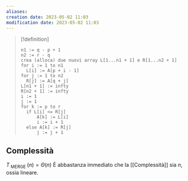 ```yaml
---
aliases: 
creation date: 2023-05-02 11:03
modification date: 2023-05-02 11:03
---
```


> [!definition]
> 
> ```clike
> n1 := q - p + 1
> n2 := r - q
> crea (alloca) due nuovi array L[1...n1 + 1] e R[1...n2 + 1]
> for i := 1 to n1
> 	L[i] := A[p + i - 1]
> for j := 1 to n2
> 	R[j] := A[q + j]
> L[n1 + 1] := infty
> R[n2 + 1] := infty
> i := 1
> j := 1
> for k := p to r
> 	if L[i] <= R[j]
> 		A[k] := L[i]
> 		i := i + 1
> 	else A[k] := R[j]
> 		j := j + 1
> ```
> 

## Complessità
$T_{\text{ MERGE }}(n) = \Theta(n)$
È abbastanza immediato che la [[Complessità]] sia $n$, ossia lineare.

